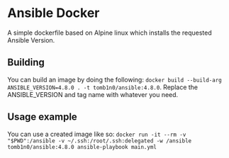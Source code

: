 # Ansible Docker

A simple dockerfile based on Alpine linux which installs the requested Ansible Version.

## Building

You can build an image by doing the following: `docker build --build-arg ANSIBLE_VERSION=4.8.0 . -t tomb1n0/ansible:4.8.0`. Replace the ANSIBLE_VERSION and tag name with whatever you need.

## Usage example

You can use a created image like so: `docker run -it --rm -v "$PWD":/ansible -v ~/.ssh:/root/.ssh:delegated -w /ansible tomb1n0/ansible:4.8.0 ansible-playbook main.yml`